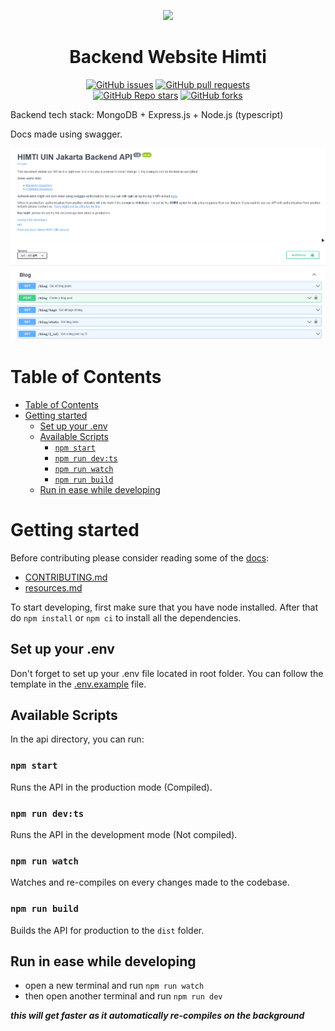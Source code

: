 <p align="center">
  <img src="https://avatars.githubusercontent.com/u/106340941">
</p>

<h1 align="center">Backend Website Himti</h1>
<p align="center">
  <a href="https://github.com/Litbang-HIMTI/Backend-Website-Himti/issues"><img alt="GitHub issues" src="https://img.shields.io/github/issues/Litbang-HIMTI/Backend-Website-Himti"></a>
  <a href="https://github.com/Litbang-HIMTI/Backend-Website-Himti/pulls"><img alt="GitHub pull requests" src="https://img.shields.io/github/issues-pr/Litbang-HIMTI/Backend-Website-Himti"></a>
  <br />
  <a href="https://github.com/Litbang-HIMTI/Backend-Website-Himti/stargazers"><img alt="GitHub Repo stars" src="https://img.shields.io/github/stars/Litbang-HIMTI/Backend-Website-Himti?style=social"></a>
  <a href="https://github.com/Litbang-HIMTI/Backend-Website-Himti/network/members"><img alt="GitHub forks" src="https://img.shields.io/github/forks/Litbang-HIMTI/Backend-Website-Himti?style=social"></a>
</p>

Backend tech stack:
MongoDB + Express.js + Node.js (typescript)

Docs made using swagger.

<p align="center">
  <img src="./preview.png">
</p>

# Table of Contents

- [Table of Contents](#table-of-contents)
- [Getting started](#getting-started)
  - [Set up your .env](#set-up-your-env)
  - [Available Scripts](#available-scripts)
    - [`npm start`](#npm-start)
    - [`npm run dev:ts`](#npm-run-devts)
    - [`npm run watch`](#npm-run-watch)
    - [`npm run build`](#npm-run-build)
  - [Run in ease while developing](#run-in-ease-while-developing)

# Getting started

Before contributing please consider reading some of the [docs](docs):

- [CONTRIBUTING.md](docs/CONTRIBUTING.md)
- [resources.md](docs/resources.md)

To start developing, first make sure that you have node installed. After that do `npm install` or `npm ci` to install all the dependencies.

## Set up your .env

Don't forget to set up your .env file located in root folder. You can follow the template in the [.env.example](.env.example) file.

## Available Scripts

In the api directory, you can run:

### `npm start`

Runs the API in the production mode (Compiled).

### `npm run dev:ts`

Runs the API in the development mode (Not compiled).

### `npm run watch`

Watches and re-compiles on every changes made to the codebase.

### `npm run build`

Builds the API for production to the `dist` folder.

## Run in ease while developing

- open a new terminal and run `npm run watch`
- then open another terminal and run `npm run dev`

**_this will get faster as it automatically re-compiles on the background_**
